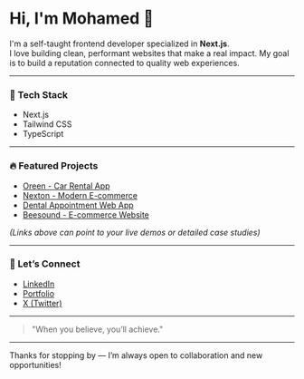 # Hi, I'm Mohamed 👋

I'm a self-taught frontend developer specialized in **Next.js**.  
I love building clean, performant websites that make a real impact. My goal is to build a reputation connected to quality web experiences.

---

### 🚀 Tech Stack
- Next.js  
- Tailwind CSS  
- TypeScript  

---

### 🔥 Featured Projects
- [Oreen - Car Rental App](#)  
- [Nexton - Modern E-commerce](#)  
- [Dental Appointment Web App](#)  
- [Beesound - E-commerce Website](#)  

*(Links above can point to your live demos or detailed case studies)*

---

### 🤝 Let’s Connect
- [LinkedIn](YOUR_LINKEDIN_URL)  
- [Portfolio](YOUR_PORTFOLIO_URL)  
- [X (Twitter)](YOUR_TWITTER_URL)  

---

> "When you believe, you’ll achieve."

---

Thanks for stopping by — I’m always open to collaboration and new opportunities!
